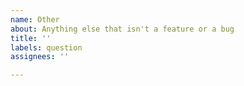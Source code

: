 ```yaml
---
name: Other
about: Anything else that isn't a feature or a bug
title: ''
labels: question
assignees: ''

---
```



